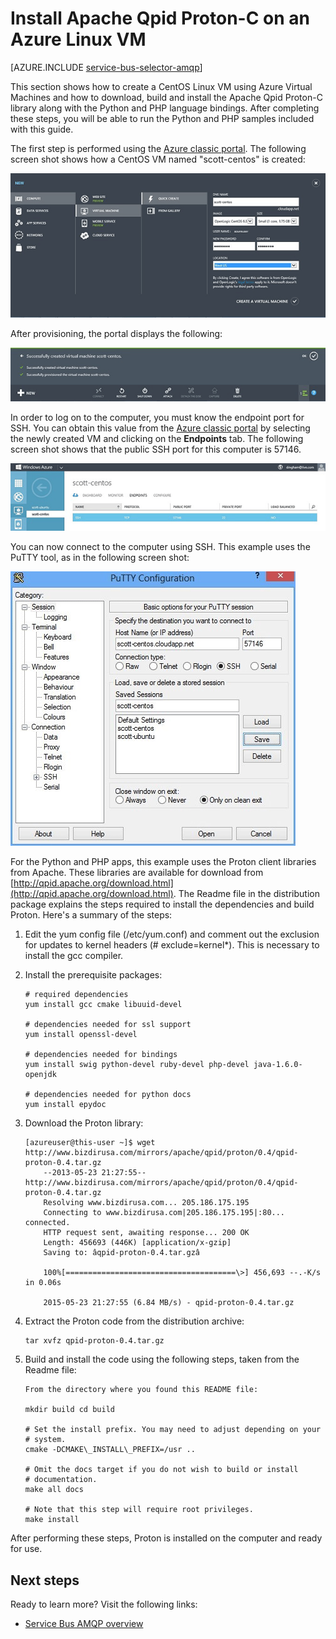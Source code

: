 <properties 
   pageTitle="How to install Apache Qpid Proton-C on a Linux VM | Microsoft Azure"
   description="How to create a CentOS Linux VM using Azure Virtual Machines and how to build and install the Apache Qpid Proton-C library."
   services="service-bus"
   documentationCenter="na"
   authors="sethmanheim"
   manager="timlt"
   editor="tysonn" /> 
<tags 
   ms.service="service-bus"
   ms.devlang="na"
   ms.topic="article"
   ms.tgt_pltfrm="na"
   ms.workload="na"
   ms.date="10/07/2015"
   ms.author="sethm" />

# Install Apache Qpid Proton-C on an Azure Linux VM

[AZURE.INCLUDE [service-bus-selector-amqp](../../includes/service-bus-selector-amqp.md)]

This section shows how to create a CentOS Linux VM using Azure Virtual Machines and how to download, build and install the Apache Qpid Proton-C library along with the Python and PHP language bindings. After completing these steps, you will be able to run the Python and PHP samples included with this guide.

The first step is performed using the [Azure classic portal][]. The following screen shot shows how a CentOS VM named "scott-centos" is created:

![Proton on a Azure Linux VM][0]

After provisioning, the portal displays the following:

![Proton on a Azure Linux VM][1]

In order to log on to the computer, you must know the endpoint port for SSH. You can obtain this value from the [Azure classic portal][] by selecting the newly created VM and clicking on the **Endpoints** tab. The following screen shot shows that the public SSH port for this computer is 57146.

![Proton on a Azure Linux VM][2]

You can now connect to the computer using SSH. This example uses the PuTTY tool, as in the following screen shot:

![Proton on a Azure Linux VM][3]

For the Python and PHP apps, this example uses the Proton client libraries from Apache. These libraries are available for download from [http://qpid.apache.org/download.html](http://qpid.apache.org/download.html). The Readme file in the distribution package explains the steps required to install the dependencies and build Proton. Here's a summary of the steps:

1.  Edit the yum config file (/etc/yum.conf) and comment out the exclusion for updates to kernel headers (\# exclude=kernel\*). This is necessary to install the gcc compiler.

2.  Install the prerequisite packages:

	```
	# required dependencies 
	yum install gcc cmake libuuid-devel
	
	# dependencies needed for ssl support
	yum install openssl-devel
	
	# dependencies needed for bindings
	yum install swig python-devel ruby-devel php-devel java-1.6.0-openjdk
	
	# dependencies needed for python docs
	yum install epydoc
	```

1.  Download the Proton library:

	```
	[azureuser@this-user ~]$ wget http://www.bizdirusa.com/mirrors/apache/qpid/proton/0.4/qpid-proton-0.4.tar.gz 
		--2013-05-23 21:27:55-- http://www.bizdirusa.com/mirrors/apache/qpid/proton/0.4/qpid-proton-0.4.tar.gz 
		Resolving www.bizdirusa.com... 205.186.175.195 
		Connecting to www.bizdirusa.com|205.186.175.195|:80... connected. 
		HTTP request sent, awaiting response... 200 OK 
		Length: 456693 (446K) [application/x-gzip] 
		Saving to: âqpid-proton-0.4.tar.gzâ

		100%[======================================\>] 456,693 --.-K/s in 0.06s

		2015-05-23 21:27:55 (6.84 MB/s) - qpid-proton-0.4.tar.gz
	```

1.  Extract the Proton code from the distribution archive:

	```
	tar xvfz qpid-proton-0.4.tar.gz
	```

1.  Build and install the code using the following steps, taken from the Readme file:

	```
	From the directory where you found this README file:	
	
	mkdir build cd build
			
	# Set the install prefix. You may need to adjust depending on your		
	# system.		
	cmake -DCMAKE\_INSTALL\_PREFIX=/usr ..
			
	# Omit the docs target if you do not wish to build or install		
	# documentation.		
	make all docs
			
	# Note that this step will require root privileges.		
	make install
	```

After performing these steps, Proton is installed on the computer and ready for use.

## Next steps

Ready to learn more? Visit the following links:

- [Service Bus AMQP overview]

[Service Bus AMQP overview]: service-bus-amqp-overview.md
[0]: ./media/service-bus-amqp-apache/amqp-apache-1.png
[1]: ./media/service-bus-amqp-apache/amqp-apache-2.png
[2]: ./media/service-bus-amqp-apache/amqp-apache-3.png
[3]: ./media/service-bus-amqp-apache/amqp-apache-4.png

[Azure classic portal]: http://manage.windowsazure.com


